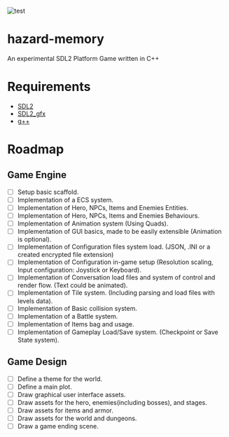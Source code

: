 ![test](https://github.com/ryukinix/hazard-memory/workflows/test/badge.svg)

# hazard-memory
An experimental  SDL2 Platform Game written in C++

# Requirements

- [SDL2]
- [SDL2_gfx]
- [g++]

[SDL2]: https://www.libsdl.org/download-2.0.php
[SDL2_gfx]: https://www.ferzkopp.net/Software/SDL2_gfx/Docs/html/index.html
[g++]: https://gcc.gnu.org/

# Roadmap
## Game Engine

- [ ] Setup basic scaffold.
- [ ] Implementation of a ECS system.
- [ ] Implementation of Hero, NPCs, Items and Enemies Entities.
- [ ] Implementation of Hero, NPCs, Items and Enemies Behaviours.
- [ ] Implementation of Animation system (Using Quads).
- [ ] Implementation of GUI basics, made to be easily extensible (Animation is optional).
- [ ] Implementation of Configuration files system load. (JSON, .INI or a created encrypted file extension)
- [ ] Implementation of Configuration in-game setup (Resolution scaling, Input configuration: Joystick or Keyboard).
- [ ] Implementation of Conversation load files and system of control and render flow. (Text could be animated).
- [ ] Implementation of Tile system. (Including parsing and load files with levels data).
- [ ] Implementation of Basic collision system.
- [ ] Implementation of a Battle system.
- [ ] Implementation of Items bag and usage.
- [ ] Implementation of Gameplay Load/Save system. (Checkpoint or Save State system).

## Game Design

- [ ] Define a theme for the world.
- [ ] Define a main plot.
- [ ] Draw graphical user interface assets.
- [ ] Draw assets for the hero, enemies(including bosses), and stages.
- [ ] Draw assets for items and armor.
- [ ] Draw assets for the world and dungeons.
- [ ] Draw a game ending scene.

